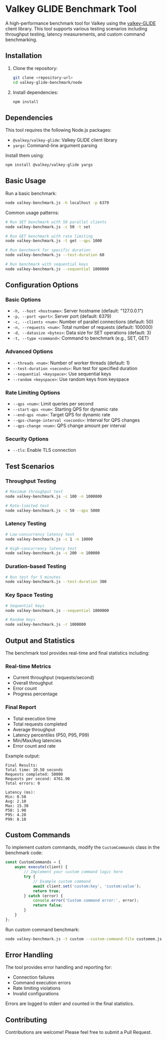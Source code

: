 
# Valkey GLIDE Benchmark Tool

A high-performance benchmark tool for Valkey using the [valkey-GLIDE](https://github.com/valkey-io/valkey-glide) client library. This tool supports various testing scenarios including throughput testing, latency measurements, and custom command benchmarking.


## Installation

1. Clone the repository:
    ```bash
    git clone <repository-url>
    cd valkey-glide-benchmark/node
    ```

2. Install dependencies:
    ```bash
    npm install
    ```

## Dependencies

This tool requires the following Node.js packages:
- `@valkey/valkey-glide`: Valkey GLIDE client library
- `yargs`: Command-line argument parsing

Install them using:
```bash
npm install @valkey/valkey-glide yargs
```

## Basic Usage
Run a basic benchmark:

```bash
node valkey-benchmark.js -h localhost -p 6379
```

Common usage patterns:

```bash
# Run SET benchmark with 50 parallel clients
node valkey-benchmark.js -c 50 -t set

# Run GET benchmark with rate limiting
node valkey-benchmark.js -t get --qps 1000

# Run benchmark for specific duration
node valkey-benchmark.js --test-duration 60

# Run benchmark with sequential keys
node valkey-benchmark.js --sequential 1000000
```

## Configuration Options

### Basic Options
- `-h, --host <hostname>`: Server hostname (default: "127.0.0.1")
- `-p, --port <port>`: Server port (default: 6379)
- `-c, --clients <num>`: Number of parallel connections (default: 50)
- `-n, --requests <num>`: Total number of requests (default: 100000)
- `-d, --datasize <bytes>`: Data size for SET operations (default: 3)
- `-t, --type <command>`: Command to benchmark (e.g., SET, GET)

### Advanced Options
- `--threads <num>`: Number of worker threads (default: 1)
- `--test-duration <seconds>`: Run test for specified duration
- `--sequential <keyspace>`: Use sequential keys
- `--random <keyspace>`: Use random keys from keyspace

### Rate Limiting Options
- `--qps <num>`: Limit queries per second
- `--start-qps <num>`: Starting QPS for dynamic rate
- `--end-qps <num>`: Target QPS for dynamic rate
- `--qps-change-interval <seconds>`: Interval for QPS changes
- `--qps-change <num>`: QPS change amount per interval

### Security Options
- `--tls`: Enable TLS connection

## Test Scenarios

### Throughput Testing
```bash
# Maximum throughput test
node valkey-benchmark.js -c 100 -n 1000000

# Rate-limited test
node valkey-benchmark.js -c 50 --qps 5000
```

### Latency Testing
```bash
# Low-concurrency latency test
node valkey-benchmark.js -c 1 -n 10000

# High-concurrency latency test
node valkey-benchmark.js -c 200 -n 100000
```

### Duration-based Testing
```bash
# Run test for 5 minutes
node valkey-benchmark.js --test-duration 300
```

### Key Space Testing
```bash
# Sequential keys
node valkey-benchmark.js --sequential 1000000

# Random keys
node valkey-benchmark.js -r 1000000
```

## Output and Statistics
The benchmark tool provides real-time and final statistics including:

### Real-time Metrics
- Current throughput (requests/second)
- Overall throughput
- Error count
- Progress percentage

### Final Report
- Total execution time
- Total requests completed
- Average throughput
- Latency percentiles (P50, P95, P99)
- Min/Max/Avg latencies
- Error count and rate

Example output:

```plaintext
Final Results:
Total time: 10.50 seconds
Requests completed: 50000
Requests per second: 4761.90
Total errors: 0

Latency (ms):
Min: 0.50
Avg: 2.10
Max: 15.30
P50: 1.90
P95: 4.20
P99: 8.10
```

## Custom Commands
To implement custom commands, modify the `CustomCommands` class in the benchmark code:

```javascript
const CustomCommands = {
    async execute(client) {
        // Implement your custom command logic here
        try {
            // Example custom command
            await client.set('custom:key', 'custom:value');
            return true;
        } catch (error) {
            console.error('Custom command error:', error);
            return false;
        }
    }
};
```

Run custom command benchmark:

```bash
node valkey-benchmark.js -t custom --custom-command-file customem.js
```

## Error Handling
The tool provides error handling and reporting for:

- Connection failures
- Command execution errors
- Rate limiting violations
- Invalid configurations

Errors are logged to stderr and counted in the final statistics.

## Contributing
Contributions are welcome! Please feel free to submit a Pull Request.
